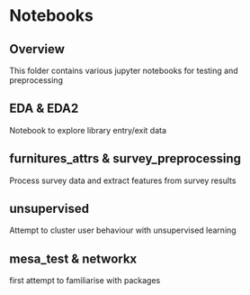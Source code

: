 # Notebooks

## Overview
This folder contains various jupyter notebooks for testing and preprocessing

## EDA & EDA2
Notebook to explore library entry/exit data

## furnitures_attrs & survey_preprocessing
Process survey data and extract features from survey results

## unsupervised
Attempt to cluster user behaviour with unsupervised learning

## mesa_test & networkx
first attempt to familiarise with packages
